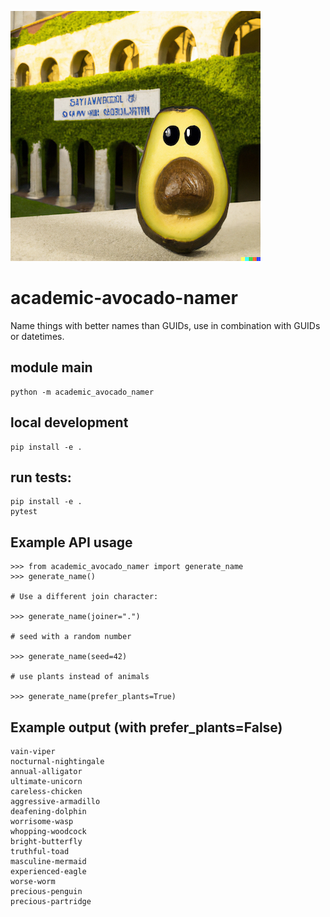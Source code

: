 ![academic avocado](https://github.com/darenr/academic-avocado-namer/blob/main/academic-avocado.png?raw=true)


# academic-avocado-namer

Name things with better names than GUIDs, use in combination with
GUIDs or datetimes.

## module main

```
python -m academic_avocado_namer
```

## local development

```
pip install -e .
```

## run tests:

```
pip install -e .
pytest
```

## Example API usage

```
>>> from academic_avocado_namer import generate_name
>>> generate_name()

# Use a different join character:

>>> generate_name(joiner=".")

# seed with a random number

>>> generate_name(seed=42)

# use plants instead of animals

>>> generate_name(prefer_plants=True)

```


## Example output (with prefer_plants=False)

```
vain-viper
nocturnal-nightingale
annual-alligator
ultimate-unicorn
careless-chicken
aggressive-armadillo
deafening-dolphin
worrisome-wasp
whopping-woodcock
bright-butterfly
truthful-toad
masculine-mermaid
experienced-eagle
worse-worm
precious-penguin
precious-partridge
```
